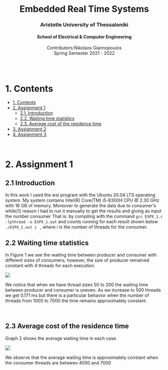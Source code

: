 <br />
<div align="center">
  <h1 align="center">Embedded Real Time Systems</h1>
  <h3 align="center">Aristotle University of Thessaloniki</h3>
  <h4 align="center">School of Electrical & Computer Engineering</h4>
  <p align="center">
    Contributors:Nikolaos Giannopoulos
    <br />
    Spring Semester 2021 - 2022
    <br />
    <br />
  </p>
</div>
<br />

# 1. Contents
- [1. Contents](#1-contents)
- [2. Assignment 1](#2-assignment-1)
  - [2.1. Introduction](#21-introduction)
  - [2.2. Waiting time statistics](#22-waiting-time-statistics)
  - [2.3. Average cost of the residence time](#23-average-cost-of-the-residence-time)
- [3. Assignment 2](#3-assignment-2)
- [4. Assignment 3](#4-assignment-3)

<br />

# 2. Assignment 1

## 2.1 Introduction
In this work I used the wsl program with the Ubuntu 20.04 LTS operating system. My system contains Intel(R) Core(TM) i5-8300H CPU @ 2.30 GHz with 16 GB of memory. Moreover to generate the data due to consumer's while(1) reason I had to run it manually to get the results and giving as input the number consumer That is: by compiling with the command
`gcc ESPX_1.c -lpthread -o ESPX_1.out`
and counts running for each result shown below 
`./ESPX_1.out i ` , where i is the number of threads for the consumer.

## 2.2 Waiting time statistics
In Figure 1 we see the waiting time between producer and consumer with different sizes of consumers; however, the size of producer remained constant with 4 threads for each execution. <br />

<img src="https://github.com/NikolaosGian/EmbeddedRealTimeSystems/blob/main/graphs/graph_1.PNG"> <br />

We notice that when we have thread sizes 50 to 200 the waiting time between producer and consumer is uneven. As we increase to 500 threads we get 0.171 ms but there is a particular behavior when the number of threads from 1000 to 7000 the time remains approximately constant.

<br />

## 2.3 Average cost of the residence time 
Graph 2 shows the average waiting time in each case. <br />

<img src="https://github.com/NikolaosGian/EmbeddedRealTimeSystems/blob/main/graphs/graph_2.PNG"> <br />

We observe that the average waiting time is approximately constant when the consumer threads are between 4000 and 7000

<br />
